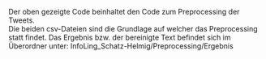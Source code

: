 Der oben gezeigte Code beinhaltet den Code zum Preprocessing der Tweets.\
Die beiden csv-Dateien sind die Grundlage auf welcher das Preprocessing statt findet. Das Ergebnis bzw. der bereinigte Text befindet sich im Überordner unter: InfoLing_Schatz-Helmig/Preprocessing/Ergebnis

